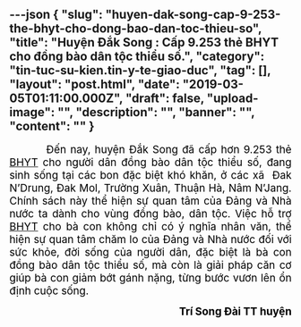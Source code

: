 ---json
{
    "slug": "huyen-dak-song-cap-9-253-the-bhyt-cho-dong-bao-dan-toc-thieu-so",
    "title": "Huyện Đắk Song : Cấp 9.253 thẻ BHYT cho đồng bào dân tộc thiểu số.",
    "category": "tin-tuc-su-kien.tin-y-te-giao-duc",
    "tag": [],
    "layout": "post.html",
    "date": "2019-03-05T01:11:00.000Z",
    "draft": false,
    "upload-image": "",
    "description": "",
    "banner": "",
    "__content__": ""
}
---
<p style="text-align:justify"><span style="font-size:14.0pt"><span style="color:black">&nbsp; &nbsp; &nbsp; &nbsp; &nbsp;Đến nay, huyện Đắk Song đ&atilde; cấp hơn 9.253 thẻ <a href="http://nguoilambao.vn/buoc-tien-moi-cua-bao-hiem-xa-hoi-viet-nam-trong-thuc-hien-chinh-sach-bhxh-bhyt-n6047.html" target="_blank"><span style="color:black">BHYT</span></a> cho người d&acirc;n đồng b&agrave;o d&acirc;n tộc thiểu số, đang sinh sống tại c&aacute;c bon đặc biệt kh&oacute; khăn, ở c&aacute;c x&atilde; &nbsp;Đak N&rsquo;Drung, Đak Mol, Trường Xu&acirc;n, Thuận H&agrave;, N&acirc;m N&rsquo;Jang. Ch&iacute;nh s&aacute;ch n&agrave;y thể hiện sự quan t&acirc;m của Đảng v&agrave; Nh&agrave; nước ta d&agrave;nh cho v&ugrave;ng đồng b&agrave;o, d&acirc;n tộc. Việc hỗ trợ <a href="http://nguoilambao.vn/buoc-tien-moi-cua-bao-hiem-xa-hoi-viet-nam-trong-thuc-hien-chinh-sach-bhxh-bhyt-n6047.html" target="_blank"><span style="color:black">BHYT</span></a> cho b&agrave; con kh&ocirc;ng chỉ c&oacute; &yacute; nghĩa nh&acirc;n văn, thể hiện sự quan t&acirc;m chăm lo của Đảng v&agrave; Nh&agrave; nước đối với sức khỏe, đời sống của người d&acirc;n, đặc biệt l&agrave; b&agrave; con đồng b&agrave;o d&acirc;n tộc thiểu số, m&agrave; c&ograve;n l&agrave; giải ph&aacute;p căn cơ gi&uacute;p b&agrave; con giảm bớt g&aacute;nh nặng, từng bước vươn l&ecirc;n ổn định cuộc sống.</span></span></p>

<p style="text-align:right"><strong><span style="font-size:14.0pt"><span style="color:black">Tr&iacute; Song Đ&agrave;i TT huyện</span></span></strong></p>